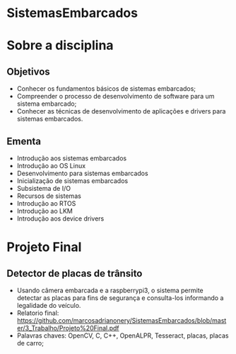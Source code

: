 # SistemasEmbarcados

# Sobre a disciplina

## Objetivos

- Conhecer os fundamentos básicos de sistemas embarcados;
- Compreender o processo de desenvolvimento de software para um sistema embarcado;
- Conhecer as técnicas de desenvolvimento de aplicações e drivers para sistemas embarcados.

## Ementa

- Introdução aos sistemas embarcados
- Introdução ao OS Linux
- Desenvolvimento para sistemas embarcados
- Inicialização de sistemas embarcados
- Subsistema de I/O
- Recursos de sistemas
- Introdução ao RTOS
- Introdução ao LKM
- Introdução aos device drivers

# Projeto Final

## Detector de placas de trânsito

- Usando câmera embarcada e a raspberrypi3, o sistema permite detectar as placas para fins de segurança e consulta-los informando a legalidade do veículo.
- Relatorio final: https://github.com/marcosadrianonery/SistemasEmbarcados/blob/master/3_Trabalho/Projeto%20Final.pdf
- Palavras chaves: OpenCV, C, C++, OpenALPR, Tesseract, placas, placas de carro;
